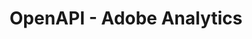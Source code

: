 ---
title: OpenAPI - Adobe Analytics
description: This is the OpenAPI page of Adobe Analytics
openAPISpec: https://raw.githubusercontent.com/AdobeAtAdobe/kirby_docs/master/acpdr/swagger-json/xdm.json  
--- 